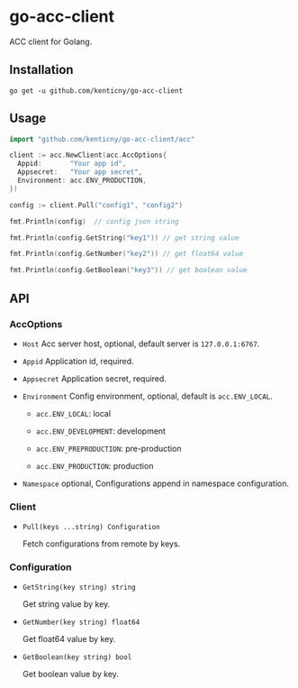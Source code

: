 # go-acc-client

ACC client for Golang.

## Installation

    go get -u github.com/kenticny/go-acc-client

## Usage

```go
import "github.com/kenticny/go-acc-client/acc"

client := acc.NewClient(acc.AccOptions{
  Appid:       "Your app id",
  Appsecret:   "Your app secret",
  Environment: acc.ENV_PRODUCTION,
})

config := client.Pull("config1", "config2")

fmt.Println(config)  // config json string

fmt.Println(config.GetString("key1")) // get string value

fmt.Println(config.GetNumber("key2")) // get float64 value

fmt.Println(config.GetBoolean("key3")) // get boolean value
```

## API

### AccOptions

- `Host` Acc server host, optional, default server is `127.0.0.1:6767`.

- `Appid` Application id, required.

- `Appsecret` Application secret, required.

- `Environment` Config environment, optional, default is `acc.ENV_LOCAL`.

    - `acc.ENV_LOCAL`: local

    - `acc.ENV_DEVELOPMENT`: development

    - `acc.ENV_PREPRODUCTION`: pre-production

    - `acc.ENV_PRODUCTION`: production

- `Namespace` optional, Configurations append in namespace configuration.

### Client

- `Pull(keys ...string) Configuration`

  Fetch configurations from remote by keys.

### Configuration

- `GetString(key string) string`

  Get string value by key.

- `GetNumber(key string) float64`

  Get float64 value by key.

- `GetBoolean(key string) bool`

  Get boolean value by key.
